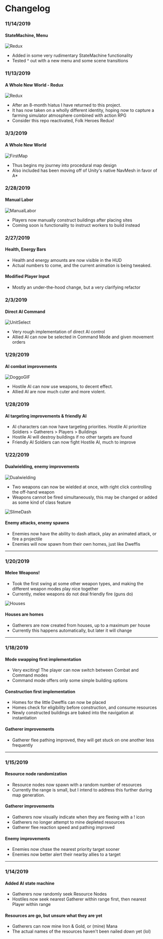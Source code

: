 # Changelog
### 11/14/2019
#### StateMachine, Menu
![Redux](DemoImages/menufunc.gif?raw=true "had a lot of fun with the sword animation")
* Added in some very rudimentary StateMachine functionality
* Tested ^ out with a new menu and some scene transitions

### 11/13/2019
#### A Whole New World - Redux
![Redux](DemoImages/MAINLOOP.gif?raw=true "quite a bit different looking")
* After an 8-month hiatus I have returned to this project.
* It has now taken on a wholly different identity, hoping now to capture a farming simulator atmosphere combined with action RPG
* Consider this repo reactivated, Folk Heroes Redux!

### 3/3/2019
#### A Whole New World
![FirstMap](DemoImages/FirstMapTest.gif?raw=true "don't get lost!")
* Thus begins my journey into procedural map design
* Also included has been moving off of Unity's native NavMesh in favor of A*

### 2/28/2019
#### Manual Labor
![ManualLabor](DemoImages/ManualLabor.gif?raw=true "WORK HARDER!")
* Players now manually construct buildings after placing sites
* Coming soon is functionality to instruct workers to build instead

### 2/27/2019
#### Health, Energy Bars
* Health and energy amounts are now visible in the HUD
* Actual numbers to come, and the current animation is being tweaked.

#### Modified Player Input
* Mostly an under-the-hood change, but a very clarifying refactor

### 2/3/2019
#### Direct AI Command
![UnitSelect](DemoImages/UnitCommands.gif?raw=true "Right now, they don't do much else...")
* Very rough implementation of direct AI control
* Allied AI can now be selected in Command Mode and given movement orders

### 1/29/2019
#### AI combat improvements
![DoggoGIF](DemoImages/DOGGOS.gif?raw=true "DOGGGOOOOOOSSSS!!!")
* Hostile AI can now use weapons, to decent effect.
* Allied AI are now much cuter and more violent.

### 1/28/2019
#### AI targeting improvements & friendly AI
* AI characters can now have targeting priorities. Hostile AI prioritize Soldiers > Gatherers > Players > Buildings
* Hostile AI will destroy buildings if no other targets are found
* Friendly AI Soldiers can now fight Hostile AI, much to improve

### 1/22/2019
#### Dualwielding, enemy improvements
![Dualwielding](DemoImages/DUALWIELD.gif?raw=true "It's a little rough around the edges, but I like it so far.")
* Two weapons can now be wielded at once, with right click controlling the off-hand weapon
* Weapons cannot be fired simultaneously, this may be changed or added as some kind of class feature

![SlimeDash](DemoImages/SLIMMWO.gif?raw=true "Now they're even more terrifying!")

#### Enemy attacks, enemy spawns
* Enemies now have the ability to dash attack, play an animated attack, or fire a projectile
* Enemies will now spawn from their own homes, just like Dweffis
---

### 1/20/2019
#### Melee Weapons!
* Took the first swing at some other weapon types, and making the different weapon modes play nice together
* Currently, melee weapons do not deal friendly fire (guns do)

![Houses](DemoImages/spawningWheel.gif?raw=true "Need a chimney with a cozy fire...")

#### Houses are homes
* Gatherers are now created from houses, up to a maximum per house
* Currently this happens automatically, but later it will change
---

### 1/18/2019
#### Mode swapping first implementation
* Very exciting! The player can now switch between Combat and Command modes
* Command mode offers only some simple building options

#### Construction first implementation
* Homes for the little Dweffis can now be placed
* Homes check for eligibility before construction, and consume resources
* Newly constructed buildings are baked into the navigation at instantiation

#### Gatherer improvements
* Gatherer flee pathing improved, they will get stuck on one another less frequently
---

### 1/15/2019
#### Resource node randomization
* Resource nodes now spawn with a random number of resources
* Currently the range is small, but I intend to address this further during map generation.

#### Gatherer improvements
* Gatherers now visually indicate when they are fleeing with a ! icon
* Gatherers no longer attempt to mine depleted resources
* Gatherer flee reaction speed and pathing improved

#### Enemy improvements
* Enemies now chase the nearest priority target sooner
* Enemies now better alert their nearby allies to a target
---

### 1/14/2019
#### Added AI state machine
* Gatherers now randomly seek Resource Nodes
* Hostiles now seek nearest Gatherer within range first, then nearest Player within range

#### Resources are go, but unsure what they are yet
* Gatherers can now mine Iron & Gold, or (mine) Mana
* The actual names of the resources haven't been nailed down yet (lol)